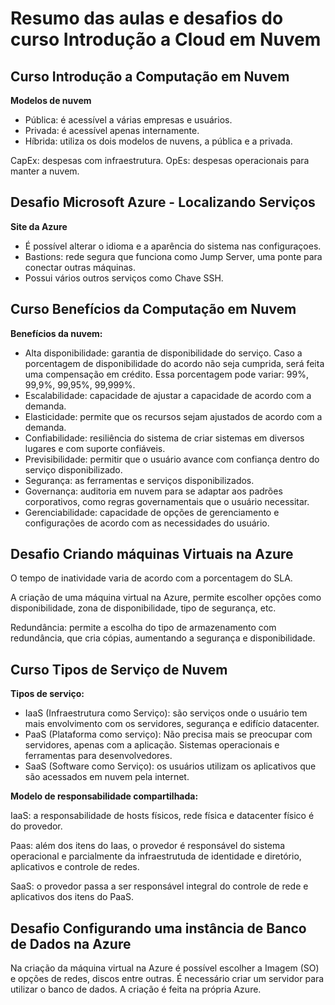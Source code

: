 # Resumo das aulas e desafios do curso Introdução a Cloud em Nuvem

## **Curso Introdução a Computação em Nuvem**

**Modelos de nuvem**
 - Pública: é acessível a várias empresas e usuários.
 - Privada: é acessível apenas internamente.
 - Híbrida: utiliza os dois modelos de nuvens, a pública e a privada.

CapEx: despesas com infraestrutura.
OpEs: despesas operacionais para manter a nuvem.

## **Desafio Microsoft Azure - Localizando Serviços**

**Site da Azure**
- É possível alterar o idioma e a aparência do sistema nas configuraçoes.
- Bastions: rede segura que funciona como Jump Server, uma ponte para conectar outras máquinas.
- Possui vários outros serviços como Chave SSH.

## **Curso Benefícios da Computação em Nuvem**

**Benefícios da nuvem:**
- Alta disponibilidade: garantia de disponibilidade do serviço. Caso a porcentagem de disponibilidade do acordo não seja cumprida, será feita uma compensação em crédito. Essa porcentagem pode variar: 99%, 99,9%, 99,95%, 99,999%.
- Escalabilidade: capacidade de ajustar a capacidade de acordo com a demanda.
- Elasticidade: permite que os recursos sejam ajustados de acordo com a demanda.
- Confiabilidade: resiliência do sistema de criar sistemas em diversos lugares e com suporte confiáveis.
- Previsibilidade: permitir que o usuário avance com confiança dentro do serviço disponibilizado.
- Segurança: as ferramentas e serviços disponibilizados.
- Governança: auditoria em nuvem para se adaptar aos padrões corporativos, como regras governamentais que o usuário necessitar.
- Gerenciabilidade: capacidade de opções de gerenciamento e configurações de acordo com as necessidades do usuário.

## **Desafio Criando máquinas Virtuais na Azure**

O tempo de inatividade varia de acordo com a porcentagem do SLA.

A criação de uma máquina virtual na Azure, permite escolher opções como disponibilidade, zona de disponibilidade, tipo de segurança, etc.

Redundância: permite a escolha do tipo de armazenamento com redundância, que cria cópias, aumentando a segurança e disponibilidade.

## **Curso Tipos de Serviço de Nuvem**

**Tipos de serviço:**
- IaaS (Infraestrutura como Serviço): são serviços onde o usuário tem mais envolvimento com os servidores, segurança e edifício datacenter.
- PaaS (Plataforma como serviço): Não precisa mais se preocupar com servidores, apenas com a aplicação. Sistemas operacionais e ferramentas para desenvolvedores.
- SaaS (Software como Serviço): os usuários utilizam os aplicativos que são acessados em nuvem pela internet.

**Modelo de responsabilidade compartilhada:**

IaaS: a responsabilidade de hosts físicos, rede física e datacenter físico é do provedor.

Paas: além dos itens do Iaas, o provedor é responsável do sistema operacional e parcialmente da infraestrutuda de identidade e diretório, aplicativos e controle de redes.

SaaS: o provedor passa a ser responsável integral do controle de rede e aplicativos dos itens do PaaS.

## **Desafio Configurando uma instância de Banco de Dados na Azure**

Na criação da máquina virtual na Azure é possível escolher a Imagem (SO) e opções de redes, discos entre outras.
É necessário criar um servidor para utilizar o banco de dados. A criação é feita na própria Azure.
